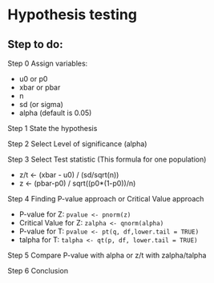 # Hypothesis testing
## Step to do:

Step 0 Assign variables:
   - u0 or p0
   - xbar or pbar
   - n
   - sd (or sigma)
   - alpha (default is 0.05)

Step 1 State the hypothesis

Step 2 Select Level of significance (alpha)

Step 3 Select Test statistic (This formula for one population)
   - z/t <- (xbar - u0) / (sd/sqrt(n))
   - z <- (pbar-p0) / sqrt((p0\*(1-p0))/n)

Step 4 Finding P-value approach or Critical Value approach
   - P-value for Z: `pvalue <- pnorm(z)`
   - Critical Value for Z: `zalpha <- qnorm(alpha)`
   - P-value for T: `pvalue <- pt(q, df,lower.tail = TRUE)`
   - talpha for T: `talpha <- qt(p, df, lower.tail = TRUE)`

Step 5 Compare P-value with alpha or z/t with zalpha/talpha

Step 6 Conclusion
